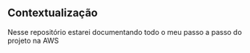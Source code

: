 ## Contextualização

Nesse repositório estarei documentando todo o meu passo a passo do projeto na AWS
